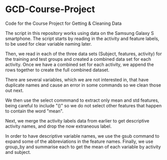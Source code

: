 # GCD-Course-Project
Code for the Course Project for Getting &amp; Cleaning Data

The script in this repository works using data on the Samsung Galaxy S smartphone. The script starts by reading in the activity and feature labels, to be used for clear variable naming later.

Then, we read in each of the three data sets (Subject, features, activity) for the training and test groups and created a combined data set for each activity. Once we have a combined set for each activity, we append the rows together to create the full combined dataset.

There are several variables, which we are not interested in, that have duplicate names and cause an error in some commands so we clean those out next.

We then use the select commmand to extract only mean and std features, being careful to include "()" so we do not select other features that happen to contain the word "mean".

Next, we merge the activity labels data from earlier to get descriptive activity names, and drop the now extraneous label.

In order to have descriptive variable names, we use the gsub command to expand some of the abbreviations in the feature names. Finally, we use group_by and summarise each to get the mean of each variable by activity and subject.

